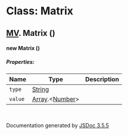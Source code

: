 # Class: Matrix

## [MV](MV.html).  Matrix ()

#### new Matrix ()

##### Properties:

| Name | Type | Description |
| --- | --- | --- |
| `type` | [String](String.html) |  |
| `value` | [Array](Array.html).<[Number](Number.html)> |  |

<dl>
</dl>
 <br>

  Documentation generated by [JSDoc 3.5.5](https://github.com/jsdoc3/jsdoc)
